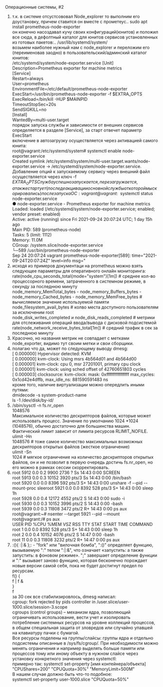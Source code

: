 Операционные системы, #2  
1.  т.к. в системе отсустсововал Node_explorer то выполним его доустановку, причем ставится он вместе с прометеус..
    sudo apt install prometheus-node-exporter  
    он конечно насоздавал кучу своих конфигураций(юнитов) и положил все сюда, в дефолтный каталог для юнитов сервисов установленных из готовых пакетов:..
    /usr/lib/systemd/system/  
    возьмем наиболее нужный нам с node_explorer и переложим его (переименовав заодно) в пользовательский/админский каталог юнитов:  
    /etc/systemd/system/node-exporter.service
	[Unit]  
	Description=Prometheus exporter for machine metrics  
	[Service]  
	Restart=always  
	User=prometheus  
	EnvironmentFile=/etc/default/prometheus-node-exporter  
	ExecStart=/usr/bin/prometheus-node-exporter -f $EXTRA_OPTS  
	ExecReload=/bin/kill -HUP $MAINPID  
	TimeoutStopSec=20s  
	SendSIGKILL=no  
	[Install]  
	WantedBy=multi-user.target  
    порядок запуска службы и зависимости от внешних сервисов определяется в разделе [Service], за старт отвечет параметр ExecStart  
    включение в автозагрузку осуществляется через активацией самого юнита:  
    root@vagrant:/etc/systemd/system# systemctl enable node-exporter.service  
    Created symlink /etc/systemd/system/multi-user.target.wants/node-exporter.service → /etc/systemd/system/node-exporter.service.  
    Добавление опций к запускаемому сервису через внешний файл осуществляется через ключ -f $EXTRA_OPTS  
    Служба успешно запускается, перезагружается, а так же стартует (после деакцивации основной службы от которой мы скорировались) после запуска ОС:  
    vagrant@vagrant:~$ systemctl status node-exporter.service  
    ● node-exporter.service - Prometheus exporter for machine metrics  
         Loaded: loaded (/etc/systemd/system/node-exporter.service; enabled; vendor preset: enabled)  
         Active: active (running) since Fri 2021-09-24 20:07:24 UTC; 1 day 15h ago  
         Main PID: 589 (prometheus-node)  
         Tasks: 5 (limit: 1112)  
         Memory: 11.0M  
         CGroup: /system.slice/node-exporter.service  
                 └─589 /usr/bin/prometheus-node-exporter  
    Sep 24 20:07:24 vagrant prometheus-node-exporter[589]: time="2021-09-24T20:07:24Z" level=info msg="   
2. исходя из примеров документаци на prometheus можно взять следующее параметры для оперативного онлайн мониторинга:  
    rate(node_cpu_seconds_total{mode="system"}[1m]) # среднее кол-во процессорного времени, затраченного в системном режиме, в секунду за последнюю минуту  
    node_memory_MemTotal_bytes - node_memory_Buffers_bytes - node_memory_Cached_bytes - node_memory_MemFree_bytes  # вычисляемое значение используемой памяти  
    node_filesystem_avail_bytes # колво места доступного пользователям за исключеним root  
    node_disk_writes_completed и node_disk_reads_completed  # метрики для отслеживания операций ввода/вывода с дисковой подсистемой  
    rate(node_network_receive_bytes_total[1m]) # средний трафик в сек за последнюю минуту  
3. Красочно, но названия метрик не совпадает с метками node_exporter, видимо тут своим метки и свои сборщики.
4. полагаю что да, может по следующему выводу dmesg:  
[    0.000000] Hypervisor detected: KVM  
[    0.000000] kvm-clock: Using msrs 4b564d01 and 4b564d00  
[    0.000001] kvm-clock: cpu 0, msr 27201001, primary cpu clock  
[    0.000001] kvm-clock: using sched offset of 42760651803 cycles  
[    0.000003] clocksource: kvm-clock: mask: 0xffffffffffffffff max_cycles: 0x1cd42e4dffb, max_idle_ns: 881590591483 ns  
    кроме того, наличие виртуализации можно опередлить иными путями:  
	dmidecode -s system-product-name  
	ls -1 /dev/disk/by-id/  
5.  /sbin/sysctl -n fs.nr_open  
    1048576  
    Максимальное количество дескрипторов файлов, которые может использовать процесс. Значение по умолчанию 1024 *1024 (1048576), обычно достаточно для большинства машин. Фактический лимит зависит от лимита ресурсов RLIMIT_NOFILE.  
    ulimit -Hn  
    1048576 # тоже самое количество максимальных возможных дескрипторов открытых файлов (жесткое ограничение)  
    ulimit -Sn  
    1024 # мягкое ограничение на количество дескрипторов открытых файлов, он и не позволит в первую очередь достичь fs.nr_open, но его можно в рамках сессии скорректировать. 
6.  
    root        5912  0.0  0.2   9900  2736 ?        Ss   14:43   0:00 SCREEN  
    root        5913  0.0  0.3  10152  3920 pts/3    Ss   14:43   0:00 /bin/bash  
    root        5920  0.0  0.0   8396   592 pts/3    S+   14:43   0:00 unshare -f --pid --mount-proc sleeroot        5921  0.0  0.0   8392   528 pts/3    S+   14:43   0:00 sleep 1h  
    root        5928  0.0  0.4  12172  4552 pts/2    S    14:43   0:00 sudo -i  
    root        5930  0.0  0.3  10152  3996 pts/2    S    14:43   0:00 -bash  
    root        5939  0.0  0.3  11808  3472 pts/2    R+   14:43   0:00 ps aux  
    root@vagrant:~# nsenter --target 5921 --pid --mount  
    root@vagrant:/# ps aux  
    USER         PID %CPU %MEM    VSZ   RSS TTY      STAT START   TIME COMMAND  
    root           1  0.0  0.0   8392   528 pts/3    S+   14:43   0:00 sleep 1h  
    root           2  0.0  0.4  10152  4076 pts/2    S    14:47   0:00 -bash  
    root          11  0.0  0.3  11808  3232 pts/2    R+   14:47   0:00 ps aux  
7.  :(){ :|:& };: - "fork" или "вилочная бомба", ":()" определяет функцию, вызываемую ":" телом ":|:&", что означает «запустить: а также запустить: в фоновом режиме». ";" завершает определение функции и ":" вызывает заново функцию, которая бесконечно порождает новые версии самой себя, пока не будет достигнут предел по ресурсам.  
    f() {  
         f | f &  
        }  
        f  
    за 30 сек все стабилизировлось, dmesg написал:  
    cgroup: fork rejected by pids controller in /user.slice/user-1000.slice/session-3.scope  
    cgroups (control groups) – механизм ядра, позволяющий ограничивать использование, вести учет и изолировать потребление системных ресурсов на уровне коллекций процессов, в общем специальная защита от зловредов или случайно упавшей на клавиатуру пачки с бумагой.  
    Все ресурсы поделены на группы/слайсы: группы ядра и отдельно подсистемы описанные в /sys/fs/cgroup/. 
    При необходимости можно менять ограничения и например выделять больше памяти или процессов тому или иному объекту в нужном слайсе через установку конкретного значения через systemctl:  
    примерно так: systemctl set-property [имя контейнера/объекта] "CPUShares=200" "CPUQuota=30%" "MemoryLimit=500M"  
    В нашем случае должно быть что-то подобное:  
    systemctl set-property user-1000.slice "CPUQuota=50%"  




